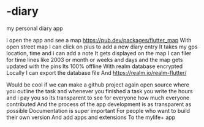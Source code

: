 # -diary
my personal diary app

i open the app and see a map https://pub.dev/packages/flutter_map With open street map
I can click on plus to add a new diary entry
It takes my gps location, time and i can add a note
It gets displayed on the map
I can filer for time lines like 2003 or month or weeks and days and the map gets updated with the pins
Its 100% offline
With realm database encrypted Locally
I can export the database file
And https://realm.io/realm-flutter/

Would be cool if we can make a github project again open source where you outline the task and whenever you finished a task you write the hours and i pay you so its transparent to see for everyone how much everyone contributed
And the process of the app development is as transparent as possible
Documentation is super important
For people who want to build their own version And add apps and extensions To the mylife+ app

